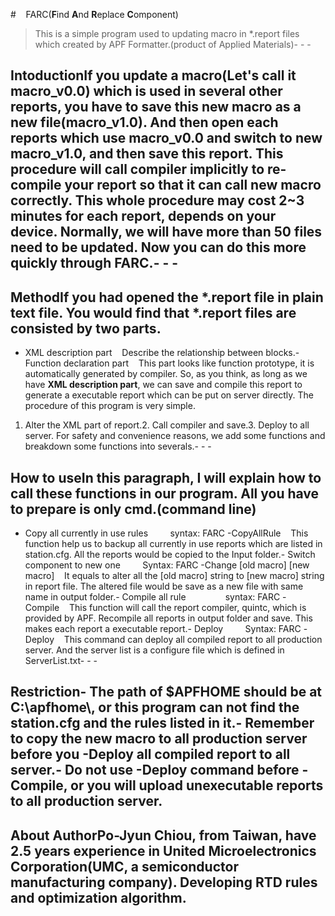 
#    FARC(**F**ind **A**nd **R**eplace **C**omponent)
>This is a simple program used to updating macro in *.report files which created by APF Formatter.(product of Applied Materials)- - -
## IntoductionIf you update a macro(Let's call it macro_v0.0) which is used in several other reports, you have to save this new macro as a new file(macro_v1.0). And then open each reports which use macro_v0.0 and switch to new macro_v1.0, and then save this report. This procedure will call compiler implicitly to re-compile your report so that it can call new macro correctly. This whole procedure may cost 2~3 minutes for each report, depends on your device. Normally, we will have more than 50 files need to be updated. **Now you can do this more quickly through FARC.**- - -
## MethodIf you had opened the *.report file in plain text file. You would find that *.report files are consisted by two parts.
- XML description part    Describe the relationship between blocks.- Function declaration part    This part looks like function prototype, it is automatically generated by compiler.
So, as you think, as long as we have **XML description part**, we can save and compile this report to generate a executable report which can be put on server directly. The procedure of this program is very simple.
1. Alter the XML part of report.2. Call compiler and save.3. Deploy to all server.
For safety and convenience reasons, we add some functions and breakdown some functions into severals.- - -
## How to useIn this paragraph, I will explain how to call these functions in our program. All you have to prepare is only **cmd**.(command line)
- Copy all currently in use rules
        syntax: FARC -CopyAllRule    This function help us to backup all currently in use reports which are listed in station.cfg. All the reports would be copied to the Input folder.- Switch component to new one
        Syntax: FARC -Change [old macro] [new macro]    It equals to alter all the [old macro] string to [new macro] string in report file. The altered file would be save as a new file with same name in output folder.- Compile all rule                syntax: FARC -Compile    This function will call the report compiler, quintc, which is provided by APF. Recompile all reports in output folder and save. This makes each report a executable report.- Deploy
        Syntax: FARC -Deploy    This command can deploy all compiled report to all production server. And the server list is a configure file which is defined in ServerList.txt- - -
## Restriction- The path of $APFHOME should be at **C:\apfhome\\**, or this program can not find the station.cfg and the rules listed in it.- Remember to copy the new macro to all production server before you -Deploy all compiled report to all server.- Do not use -Deploy command before -Compile, or you will upload unexecutable reports to all production server.
## About AuthorPo-Jyun Chiou, from Taiwan, have 2.5 years experience in United Microelectronics Corporation(UMC, a semiconductor manufacturing company). Developing RTD rules and optimization algorithm.
